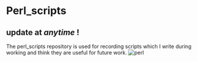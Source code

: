 # Perl_scripts
## update at *anytime* !
The perl_scripts repository is used for recording scripts which I write during working and think they are useful for future work.
![perl](https://www.perl.com/images/site/perl-onion.png "perl logo")
